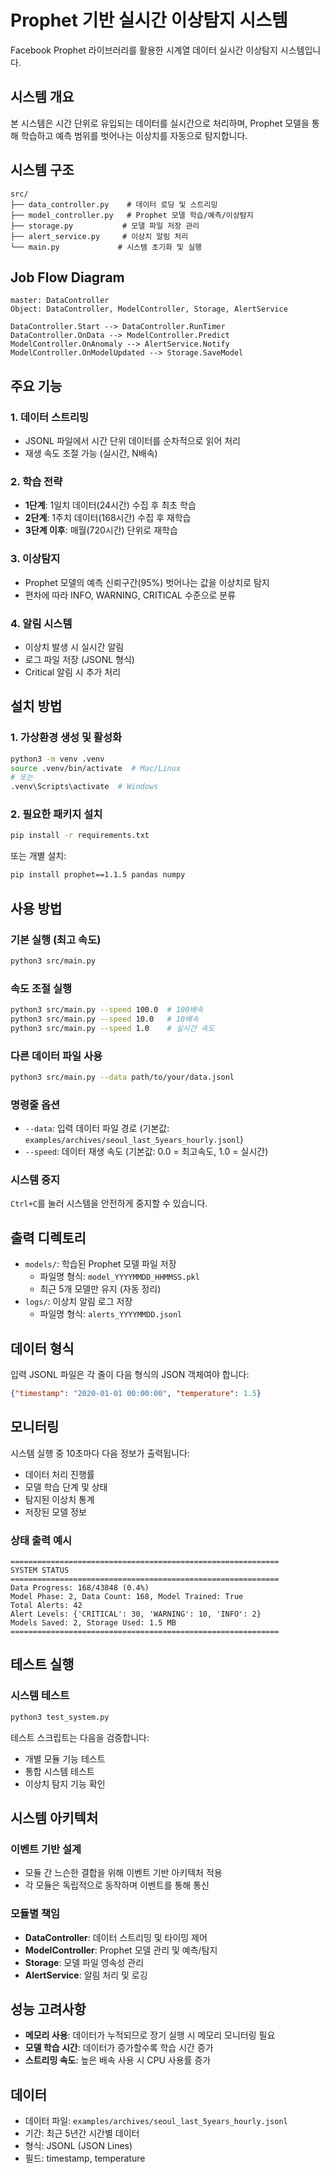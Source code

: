 # Prophet 기반 실시간 이상탐지 시스템

Facebook Prophet 라이브러리를 활용한 시계열 데이터 실시간 이상탐지 시스템입니다.

## 시스템 개요

본 시스템은 시간 단위로 유입되는 데이터를 실시간으로 처리하며, Prophet 모델을 통해 학습하고 예측 범위를 벗어나는 이상치를 자동으로 탐지합니다.

## 시스템 구조

```
src/
├── data_controller.py    # 데이터 로딩 및 스트리밍
├── model_controller.py   # Prophet 모델 학습/예측/이상탐지
├── storage.py           # 모델 파일 저장 관리
├── alert_service.py     # 이상치 알림 처리
└── main.py             # 시스템 초기화 및 실행
```

## Job Flow Diagram

```
master: DataController
Object: DataController, ModelController, Storage, AlertService

DataController.Start --> DataController.RunTimer
DataController.OnData --> ModelController.Predict
ModelController.OnAnomaly --> AlertService.Notify
ModelController.OnModelUpdated --> Storage.SaveModel
```

## 주요 기능

### 1. 데이터 스트리밍
- JSONL 파일에서 시간 단위 데이터를 순차적으로 읽어 처리
- 재생 속도 조절 가능 (실시간, N배속)

### 2. 학습 전략
- **1단계**: 1일치 데이터(24시간) 수집 후 최초 학습
- **2단계**: 1주치 데이터(168시간) 수집 후 재학습
- **3단계 이후**: 매월(720시간) 단위로 재학습

### 3. 이상탐지
- Prophet 모델의 예측 신뢰구간(95%) 벗어나는 값을 이상치로 탐지
- 편차에 따라 INFO, WARNING, CRITICAL 수준으로 분류

### 4. 알림 시스템
- 이상치 발생 시 실시간 알림
- 로그 파일 저장 (JSONL 형식)
- Critical 알림 시 추가 처리

## 설치 방법

### 1. 가상환경 생성 및 활성화
```bash
python3 -m venv .venv
source .venv/bin/activate  # Mac/Linux
# 또는
.venv\Scripts\activate  # Windows
```

### 2. 필요한 패키지 설치
```bash
pip install -r requirements.txt
```

또는 개별 설치:
```bash
pip install prophet==1.1.5 pandas numpy
```

## 사용 방법

### 기본 실행 (최고 속도)
```bash
python3 src/main.py
```

### 속도 조절 실행
```bash
python3 src/main.py --speed 100.0  # 100배속
python3 src/main.py --speed 10.0   # 10배속
python3 src/main.py --speed 1.0    # 실시간 속도
```

### 다른 데이터 파일 사용
```bash
python3 src/main.py --data path/to/your/data.jsonl
```

### 명령줄 옵션
- `--data`: 입력 데이터 파일 경로 (기본값: `examples/archives/seoul_last_5years_hourly.jsonl`)
- `--speed`: 데이터 재생 속도 (기본값: 0.0 = 최고속도, 1.0 = 실시간)

### 시스템 중지
`Ctrl+C`를 눌러 시스템을 안전하게 중지할 수 있습니다.

## 출력 디렉토리

- `models/`: 학습된 Prophet 모델 파일 저장
  - 파일명 형식: `model_YYYYMMDD_HHMMSS.pkl`
  - 최근 5개 모델만 유지 (자동 정리)
- `logs/`: 이상치 알림 로그 저장
  - 파일명 형식: `alerts_YYYYMMDD.jsonl`

## 데이터 형식

입력 JSONL 파일은 각 줄이 다음 형식의 JSON 객체여야 합니다:
```json
{"timestamp": "2020-01-01 00:00:00", "temperature": 1.5}
```

## 모니터링

시스템 실행 중 10초마다 다음 정보가 출력됩니다:
- 데이터 처리 진행률
- 모델 학습 단계 및 상태
- 탐지된 이상치 통계
- 저장된 모델 정보

### 상태 출력 예시
```
============================================================
SYSTEM STATUS
============================================================
Data Progress: 168/43848 (0.4%)
Model Phase: 2, Data Count: 168, Model Trained: True
Total Alerts: 42
Alert Levels: {'CRITICAL': 30, 'WARNING': 10, 'INFO': 2}
Models Saved: 2, Storage Used: 1.5 MB
============================================================
```

## 테스트 실행

### 시스템 테스트
```bash
python3 test_system.py
```

테스트 스크립트는 다음을 검증합니다:
- 개별 모듈 기능 테스트
- 통합 시스템 테스트
- 이상치 탐지 기능 확인

## 시스템 아키텍처

### 이벤트 기반 설계
- 모듈 간 느슨한 결합을 위해 이벤트 기반 아키텍처 적용
- 각 모듈은 독립적으로 동작하며 이벤트를 통해 통신

### 모듈별 책임
- **DataController**: 데이터 스트리밍 및 타이밍 제어
- **ModelController**: Prophet 모델 관리 및 예측/탐지
- **Storage**: 모델 파일 영속성 관리
- **AlertService**: 알림 처리 및 로깅

## 성능 고려사항

- **메모리 사용**: 데이터가 누적되므로 장기 실행 시 메모리 모니터링 필요
- **모델 학습 시간**: 데이터가 증가할수록 학습 시간 증가
- **스트리밍 속도**: 높은 배속 사용 시 CPU 사용률 증가

## 데이터

- 데이터 파일: `examples/archives/seoul_last_5years_hourly.jsonl`
- 기간: 최근 5년간 시간별 데이터
- 형식: JSONL (JSON Lines)
- 필드: timestamp, temperature